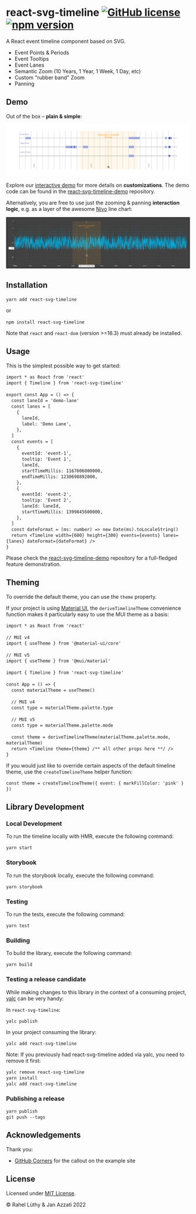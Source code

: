 # react-svg-timeline [![GitHub license](https://img.shields.io/badge/license-MIT-blue.svg)](https://github.com/facebook/react/blob/master/LICENSE) [![npm version](https://img.shields.io/npm/v/react-svg-timeline.svg?style=flat)](https://www.npmjs.com/package/react-svg-timeline)

A React event timeline component based on SVG.

- Event Points & Periods
- Event Tooltips
- Event Lanes
- Semantic Zoom (10 Years, 1 Year, 1 Week, 1 Day, etc)
- Custom "rubber band" Zoom
- Panning

## Demo

Out of the box – **plain & simple**:

![](screenshot-timeline-component.png)

Explore our [interactive demo](https://netzwerg.github.io/react-svg-timeline-demo/) for more details on **customizations**.
The demo code can be found in the [react-svg-timeline-demo](https://github.com/netzwerg/react-svg-timeline-demo) repository.

Alternatively, you are free to use just the zooming & panning **interaction logic**, e.g. as a layer of the awesome [Nivo](https://nivo.rocks) line chart:

![](screenshot-nivo-layer.png)

## Installation

`yarn add react-svg-timeline`

or

`npm install react-svg-timeline`

Note that `react` and `react-dom` (version >=16.3) must already be installed.

## Usage

This is the simplest possible way to get started:

```tsx
import * as React from 'react'
import { Timeline } from 'react-svg-timeline'

export const App = () => {
  const laneId = 'demo-lane'
  const lanes = [
    {
      laneId,
      label: 'Demo Lane',
    },
  ]
  const events = [
    {
      eventId: 'event-1',
      tooltip: 'Event 1',
      laneId,
      startTimeMillis: 1167606000000,
      endTimeMillis: 1230698892000,
    },
    {
      eventId: 'event-2',
      tooltip: 'Event 2',
      laneId: laneId,
      startTimeMillis: 1399845600000,
    },
  ]
  const dateFormat = (ms: number) => new Date(ms).toLocaleString()
  return <Timeline width={600} height={300} events={events} lanes={lanes} dateFormat={dateFormat} />
}
```

Please check the [react-svg-timeline-demo](https://github.com/netzwerg/react-svg-timeline-demo) repository for a full-fledged feature demonstration.

## Theming

To override the default theme, you can use the `theme` property.

If your project is using [Material UI](https://mui.com/), the `deriveTimelineTheme` convenience function makes it particularly easy to use the MUI theme as a basis:

```tsx
import * as React from 'react'

// MUI v4
import { useTheme } from '@material-ui/core'

// MUI v5
import { useTheme } from '@mui/material'

import { Timeline } from 'react-svg-timeline'

const App = () => {
  const materialTheme = useTheme()

  // MUI v4
  const type = materialTheme.palette.type

  // MUI v5
  const type = materialTheme.palette.mode

  const theme = deriveTimelineTheme(materialTheme.palette.mode, materialTheme)
  return <Timeline theme={theme} /** all other props here **/ />
}
```

If you would just like to override certain aspects of the default timeline theme, use the `createTimelineTheme` helper function:

```tsx
const theme = createTimelineTheme({ event: { markFillColor: 'pink' } })
```

## Library Development

### Local Development

To run the timeline locally with HMR, execute the following command:

```
yarn start
```

### Storybook

To run the storybook locally, execute the following command:

```
yarn storybook
```

### Testing

To run the tests, execute the following command:

```
yarn test
```

### Building

To build the library, execute the following command:

```
yarn build
```

### Testing a release candidate

While making changes to this library in the context of a consuming project, [yalc](https://github.com/wclr/yalc) can be very handy:

In `react-svg-timeline`:

```
yalc publish
```

In your project consuming the library:

```
yalc add react-svg-timeline
```

Note: If you previously had react-svg-timeline added via yalc, you need to remove it first:

```
yalc remove react-svg-timeline
yarn install
yalc add react-svg-timeline
```

### Publishing a release

```
yarn publish
git push --tags
```

## Acknowledgements

Thank you:

- [GitHub Corners](https://github.com/tholman/github-corners) for the callout on the example site

## License

Licensed under [MIT License](LICENSE).

&copy; Rahel Lüthy & Jan Azzati 2022
